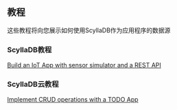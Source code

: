 ## 教程

这些教程将向您展示如何使用ScyllaDB作为应用程序的数据源

### ScyllaDB教程

[Build an IoT App with sensor simulator and a REST API](https://care-pet.docs.scylladb.com/)

### ScyllaDB云教程

[Implement CRUD operations with a TODO App](https://github.com/scylladb/scylla-cloud-getting-started/)